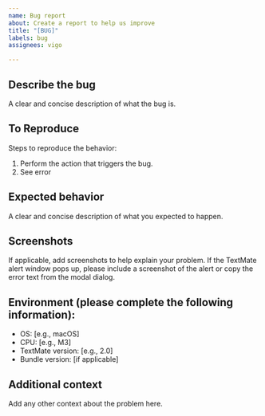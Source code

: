 ```yaml
---
name: Bug report
about: Create a report to help us improve
title: "[BUG]"
labels: bug
assignees: vigo

---
```


## Describe the bug

A clear and concise description of what the bug is.

## To Reproduce

Steps to reproduce the behavior:

1. Perform the action that triggers the bug.
1. See error

## Expected behavior

A clear and concise description of what you expected to happen.

## Screenshots

If applicable, add screenshots to help explain your problem. If the TextMate
alert window pops up, please include a screenshot of the alert or copy the
error text from the modal dialog.

## Environment (please complete the following information):

- OS: [e.g., macOS]
- CPU: [e.g., M3]
- TextMate version: [e.g., 2.0]
- Bundle version: [if applicable]

## Additional context

Add any other context about the problem here.
